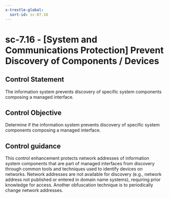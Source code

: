 ```yaml
---
x-trestle-global:
  sort-id: sc-07.16
---
```


# sc-7.16 - \[System and Communications Protection\] Prevent Discovery of Components / Devices

## Control Statement

The information system prevents discovery of specific system components composing a managed interface.

## Control Objective

Determine if the information system prevents discovery of specific system components composing a managed interface.

## Control guidance

This control enhancement protects network addresses of information system components that are part of managed interfaces from discovery through common tools and techniques used to identify devices on networks. Network addresses are not available for discovery (e.g., network address not published or entered in domain name systems), requiring prior knowledge for access. Another obfuscation technique is to periodically change network addresses.
